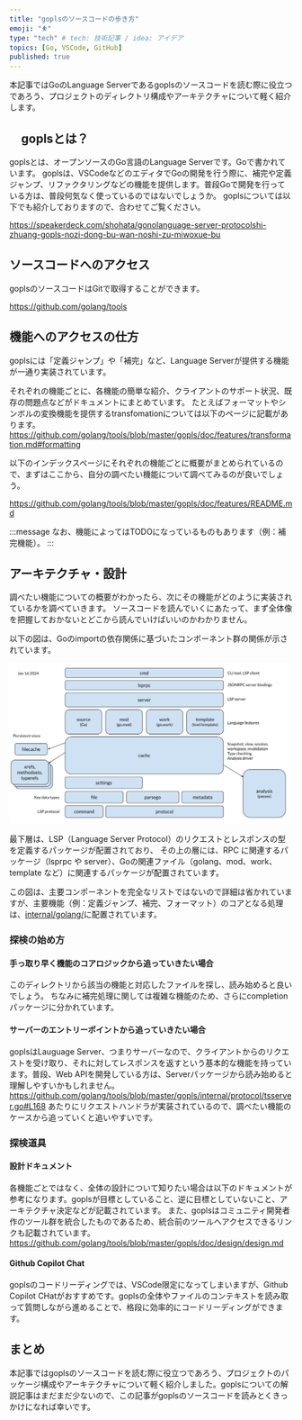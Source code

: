 ```yaml
---
title: "goplsのソースコードの歩き方"
emoji: "⛹️"
type: "tech" # tech: 技術記事 / idea: アイデア
topics: [Go, VSCode, GitHub]
published: true
---
```


本記事ではGoのLanguage Serverであるgoplsのソースコードを読む際に役立つであろう、プロジェクトのディレクトリ構成やアーキテクチャについて軽く紹介します。

## 　goplsとは？
goplsとは、オープンソースのGo言語のLanguage Serverです。Goで書かれています。
goplsは、VSCodeなどのエディタでGoの開発を行う際に、補完や定義ジャンプ、リファクタリングなどの機能を提供します。普段Goで開発を行っている方は、普段何気なく使っているのではないでしょうか。
goplsについては以下でも紹介しておりますので、合わせてご覧ください。

https://speakerdeck.com/shohata/gonolanguage-server-protocolshi-zhuang-gopls-nozi-dong-bu-wan-noshi-zu-miwoxue-bu

## ソースコードへのアクセス
goplsのソースコードはGitで取得することができます。

https://github.com/golang/tools


## 機能へのアクセスの仕方
goplsには「定義ジャンプ」や「補完」など、Language Serverが提供する機能が一通り実装されています。

それぞれの機能ごとに、各機能の簡単な紹介、クライアントのサポート状況、既存の問題点などがドキュメントにまとめています。
たとえばフォーマットやシンボルの変換機能を提供するtransfomationについては以下のページに記載があります。
https://github.com/golang/tools/blob/master/gopls/doc/features/transformation.md#formatting

以下のインデックスページにそれぞれの機能ごとに概要がまとめられているので、まずはここから、自分の調べたい機能について調べてみるのが良いでしょう。

https://github.com/golang/tools/blob/master/gopls/doc/features/README.md

:::message
なお、機能によってはTODOになっているものもあります（例：補完機能）。
:::

## アーキテクチャ・設計
調べたい機能についての概要がわかったら、次にその機能がどのように実装されているかを調べていきます。
ソースコードを読んでいくにあたって、まず全体像を把握しておかないとどこから読んでいけばいいのかわかりません。

以下の図は、Goのimportの依存関係に基づいたコンポーネント群の関係が示されています。

![img](https://raw.githubusercontent.com/golang/tools/8b51d6644fa2920557841cd6c6e1b21424c8a626/gopls/doc/design/architecture.svg)

最下層は、LSP（Language Server Protocol）のリクエストとレスポンスの型を定義するパッケージが配置されており、
その上の層には、RPC に関連するパッケージ（lsprpc や server）、Goの関連ファイル（golang、mod、work、template など）に関連するパッケージが配置されています。


この図は、主要コンポーネントを完全なリストではないので詳細は省かれていますが、主要機能（例：定義ジャンプ、補完、フォーマット）のコアとなる処理は、[internal/golang/](https://github.com/golang/tools/tree/master/gopls/internal/golang)に配置されています。

### 探検の始め方
#### 手っ取り早く機能のコアロジックから追っていきたい場合
このディレクトリから該当の機能と対応したファイルを探し、読み始めると良いでしょう。
ちなみに補完処理に関しては複雑な機能のため、さらにcompletionパッケージに分かれています。

#### サーバーのエントリーポイントから追っていきたい場合
goplsはLauguage Server、つまりサーバーなので、クライアントからのリクエストを受け取り、それに対してレスポンスを返すという基本的な機能を持っています。普段、Web APIを開発している方は、Serverパッケージから読み始めると理解しやすいかもしれません。
https://github.com/golang/tools/blob/master/gopls/internal/protocol/tsserver.go#L168 あたりにリクエストハンドラが実装されているので、調べたい機能のケースから追っていくと追いやすいです。


### 探検道具
#### 設計ドキュメント
各機能ごとではなく、全体の設計について知りたい場合は以下のドキュメントが参考になります。goplsが目標としていること、逆に目標としていないこと、アーキテクチャ決定などが記載されています。
また、goplsはコミュニティ開発者作のツール群を統合したものであるため、統合前のツールへアクセスできるリンクも記載されています。
https://github.com/golang/tools/blob/master/gopls/doc/design/design.md

#### Github Copilot Chat
goplsのコードリーディングでは、VSCode限定になってしまいますが、Github Copilot CHatがおすすめです。goplsの全体やファイルのコンテキストを読み取って質問しながら進めることで、格段に効率的にコードリーディングができます。

## まとめ
本記事ではgoplsのソースコードを読む際に役立つであろう、プロジェクトのパッケージ構成やアーキテクチャについて軽く紹介しました。goplsについての解説記事はまだまだ少ないので、この記事がgoplsのソースコードを読みとくきっかけになれば幸いです。
